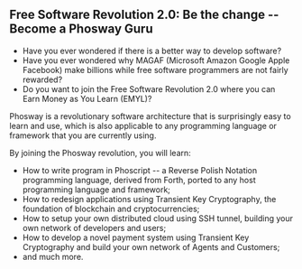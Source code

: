 ## Free Software Revolution 2.0: Be the change -- Become a Phosway Guru
- Have you ever wondered if there is a better way to develop software?
- Have you ever wondered why MAGAF (Microsoft Amazon Google Apple Facebook) make billions while free software programmers are not fairly rewarded?
- Do you want to join the Free Software Revolution 2.0 where you can Earn Money as You Learn (EMYL)?

Phosway is a revolutionary software architecture that is surprisingly easy to learn and use, which is also applicable to any programming language or framework that you are currently using.

By joining the Phosway revolution, you will learn:
- How to write program in Phoscript -- a Reverse Polish Notation programming language, derived from Forth, ported to any host programming language and framework;
- How to redesign applications using Transient Key Cryptography, the foundation of blockchain and cryptocurrencies;
- How to setup your own distributed cloud using SSH tunnel, building your own network of developers and users;
- How to develop a novel payment system using Transient Key Cryptography and build your own network of Agents and Customers;
- and much more.

